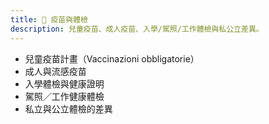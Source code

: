 ```yaml
---
title: 💉 疫苗與體檢
description: 兒童疫苗、成人疫苗、入學/駕照/工作體檢與私公立差異。
---
```


- 兒童疫苗計畫（Vaccinazioni obbligatorie）
- 成人與流感疫苗
- 入學體檢與健康證明
- 駕照／工作健康體檢
- 私立與公立體檢的差異
